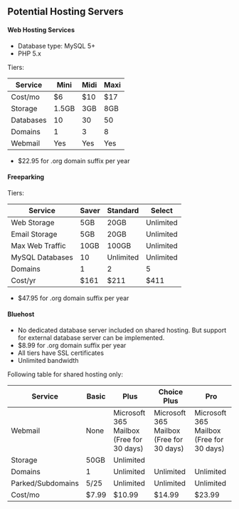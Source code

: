 ## Potential Hosting Servers

#### Web Hosting Services

* Database type: MySQL 5+
* PHP 5.x

Tiers:

| Service   | Mini  | Midi | Maxi |
|-----------|-------|------|------|
| Cost/mo   | $6    | $10  | $17  |
| Storage   | 1.5GB | 3GB  | 8GB  |
| Databases | 10    | 30   | 50   |
| Domains   | 1     | 3    | 8    |
| Webmail   | Yes   | Yes  | Yes  |

* $22.95 for .org domain suffix per year

#### Freeparking
Tiers:

| Service         | Saver | Standard  | Select    |
|-----------------|-------|-----------|-----------|
| Web Storage     | 5GB   | 20GB      | Unlimited |
| Email Storage   | 5GB   | 20GB      | Unlimited |
| Max Web Traffic | 10GB  | 100GB     | Unlimited |
| MySQL Databases | 10    | Unlimited | Unlimited |
| Domains         | 1     | 2         | 5         |
| Cost/yr         | $161  | $211      | $411      |

* $47.95 for .org domain suffix per year

#### Bluehost

* No dedicated database server included on shared hosting. But support for external database server can be implemented.
* $8.99 for .org domain suffix per year
* All tiers have SSL certificates
* Unlimited bandwidth

Following table for shared hosting only:


| Service           | Basic | Plus                                     | Choice Plus                              | Pro                                      |
|-------------------|-------|------------------------------------------|------------------------------------------|------------------------------------------|
| Webmail           | None  | Microsoft 365 Mailbox (Free for 30 days) | Microsoft 365 Mailbox (Free for 30 days) | Microsoft 365 Mailbox (Free for 30 days) |
| Storage           | 50GB  | Unlimited                                |                                          |                                          |
| Domains           | 1     | Unlimited                                | Unlimited                                | Unlimited                                |
| Parked/Subdomains | 5/25  | Unlimited                                | Unlimited                                | Unlimited                                |
| Cost/mo           | $7.99 | $10.99                                   | $14.99                                   | $23.99                                   |
